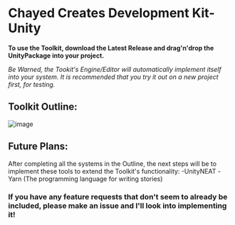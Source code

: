 # Chayed Creates Development Kit-Unity

**To use the Toolkit, download the Latest Release and drag'n'drop the UnityPackage into your project.**

*Be Warned, the Tookit's Engine/Editor will automatically implement itself into your system. It is recommended that you try it out on a new project first, for testing.*

## Toolkit Outline:
![image](https://user-images.githubusercontent.com/38384626/140410613-3954ff37-8fa0-4d9a-aa39-a9532227bf61.png)

## Future Plans: 
After completing all the systems in the Outline, the next steps will be to implement these tools to extend the Toolkit's functionality:
-UnityNEAT
-Yarn (The programming language for writing stories)

### If you have any feature requests that don't seem to already be included, please make an issue and I'll look into implementing it!
